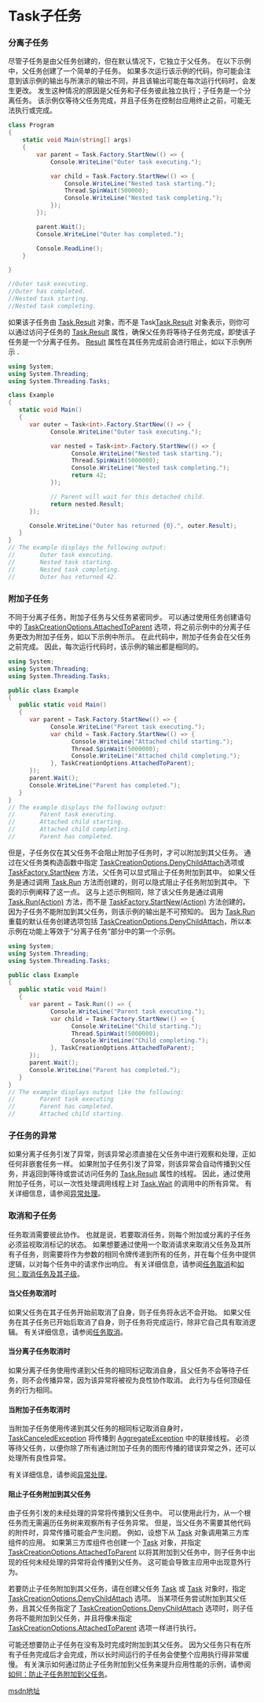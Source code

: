 # Task子任务

 

### 分离子任务

尽管子任务是由父任务创建的，但在默认情况下，它独立于父任务。 在以下示例中，父任务创建了一个简单的子任务。 如果多次运行该示例的代码，你可能会注意到该示例的输出与所演示的输出不同，并且该输出可能在每次运行代码时，会发生更改。 发生这种情况的原因是父任务和子任务彼此独立执行；子任务是一个分离任务。 该示例仅等待父任务完成，并且子任务在控制台应用终止之前，可能无法执行或完成。 

```c#
class Program
{
    static void Main(string[] args)
    {
        var parent = Task.Factory.StartNew(() => {
            Console.WriteLine("Outer task executing.");

            var child = Task.Factory.StartNew(() => {
                Console.WriteLine("Nested task starting.");
                Thread.SpinWait(500000);
                Console.WriteLine("Nested task completing.");
            });
        });

        parent.Wait();
        Console.WriteLine("Outer has completed.");

        Console.ReadLine();
    }

}

//Outer task executing.
//Outer has completed.
//Nested task starting.
//Nested task completing.
```

如果该子任务由 [Task.Result](https://docs.microsoft.com/zh-cn/dotnet/api/system.threading.tasks.task-1.result) 对象，而不是 Task[Task.Result](https://docs.microsoft.com/zh-cn/dotnet/api/system.threading.tasks.task-1.result) 对象表示，则你可以通过访问子任务的 [Task.Result](https://docs.microsoft.com/zh-cn/dotnet/api/system.threading.tasks.task-1.result) 属性，确保父任务将等待子任务完成，即使该子任务是一个分离子任务。 [Result](https://docs.microsoft.com/zh-cn/dotnet/api/system.threading.tasks.task-1.result) 属性在其任务完成前会进行阻止，如以下示例所示 .

```c#
using System;
using System.Threading;
using System.Threading.Tasks;

class Example
{
   static void Main()
   {
      var outer = Task<int>.Factory.StartNew(() => {
            Console.WriteLine("Outer task executing.");

            var nested = Task<int>.Factory.StartNew(() => {
                  Console.WriteLine("Nested task starting.");
                  Thread.SpinWait(5000000);
                  Console.WriteLine("Nested task completing.");
                  return 42;
            });

            // Parent will wait for this detached child.
            return nested.Result;
      });

      Console.WriteLine("Outer has returned {0}.", outer.Result);
   }
}
// The example displays the following output:
//       Outer task executing.
//       Nested task starting.
//       Nested task completing.
//       Outer has returned 42.
```





### 附加子任务

 不同于分离子任务，附加子任务与父任务紧密同步。 可以通过使用任务创建语句中的 [TaskCreationOptions.AttachedToParent](https://docs.microsoft.com/zh-cn/dotnet/api/system.threading.tasks.taskcreationoptions#System_Threading_Tasks_TaskCreationOptions_AttachedToParent) 选项，将之前示例中的分离子任务更改为附加子任务，如以下示例中所示。 在此代码中，附加子任务会在父任务之前完成。 因此，每次运行代码时，该示例的输出都是相同的。 

```c#
using System;
using System.Threading;
using System.Threading.Tasks;

public class Example
{
   public static void Main()
   {
      var parent = Task.Factory.StartNew(() => {
            Console.WriteLine("Parent task executing.");
            var child = Task.Factory.StartNew(() => {
                  Console.WriteLine("Attached child starting.");
                  Thread.SpinWait(5000000);
                  Console.WriteLine("Attached child completing.");
            }, TaskCreationOptions.AttachedToParent);
      });
      parent.Wait();
      Console.WriteLine("Parent has completed.");
   }
}
// The example displays the following output:
//       Parent task executing.
//       Attached child starting.
//       Attached child completing.
//       Parent has completed.
```



 但是，子任务仅在其父任务不会阻止附加子任务时，才可以附加到其父任务。 通过在父任务类构造函数中指定 [TaskCreationOptions.DenyChildAttach](https://docs.microsoft.com/zh-cn/dotnet/api/system.threading.tasks.taskcreationoptions#System_Threading_Tasks_TaskCreationOptions_DenyChildAttach)选项或 [TaskFactory.StartNew](https://docs.microsoft.com/zh-cn/dotnet/api/system.threading.tasks.taskfactory.startnew) 方法，父任务可以显式阻止子任务附加到其中。 如果父任务是通过调用 [Task.Run](https://docs.microsoft.com/zh-cn/dotnet/api/system.threading.tasks.task.run) 方法而创建的，则可以隐式阻止子任务附加到其中。 下面的示例阐释了这一点。 这与上述示例相同，除了该父任务是通过调用 [Task.Run(Action)](https://docs.microsoft.com/zh-cn/dotnet/api/system.threading.tasks.task.run#System_Threading_Tasks_Task_Run_System_Action_) 方法，而不是 [TaskFactory.StartNew(Action)](https://docs.microsoft.com/zh-cn/dotnet/api/system.threading.tasks.taskfactory.startnew#System_Threading_Tasks_TaskFactory_StartNew_System_Action_) 方法创建的。 因为子任务不能附加到其父任务，则该示例的输出是不可预知的。 因为 [Task.Run](https://docs.microsoft.com/zh-cn/dotnet/api/system.threading.tasks.task.run) 重载的默认任务创建选项包括 [TaskCreationOptions.DenyChildAttach](https://docs.microsoft.com/zh-cn/dotnet/api/system.threading.tasks.taskcreationoptions#System_Threading_Tasks_TaskCreationOptions_DenyChildAttach)，所以本示例在功能上等效于“分离子任务”部分中的第一个示例。 

```c#
using System;
using System.Threading;
using System.Threading.Tasks;

public class Example
{
   public static void Main()
   {
      var parent = Task.Run(() => {
            Console.WriteLine("Parent task executing.");
            var child = Task.Factory.StartNew(() => {
                  Console.WriteLine("Child starting.");
                  Thread.SpinWait(5000000);
                  Console.WriteLine("Child completing.");
            }, TaskCreationOptions.AttachedToParent);
      });
      parent.Wait();
      Console.WriteLine("Parent has completed.");
   }
}
// The example displays output like the following:
//       Parent task executing
//       Parent has completed.
//       Attached child starting.
```



### 子任务的异常

 如果分离子任务引发了异常，则该异常必须直接在父任务中进行观察和处理，正如任何非嵌套任务一样。 如果附加子任务引发了异常，则该异常会自动传播到父任务，并返回到等待或尝试访问任务的 [Task.Result](https://docs.microsoft.com/zh-cn/dotnet/api/system.threading.tasks.task-1.result) 属性的线程。 因此，通过使用附加子任务，可以一次性处理调用线程上对 [Task.Wait](https://docs.microsoft.com/zh-cn/dotnet/api/system.threading.tasks.task.wait) 的调用中的所有异常。 有关详细信息，请参阅[异常处理](https://docs.microsoft.com/zh-cn/dotnet/standard/parallel-programming/exception-handling-task-parallel-library)。 



### 取消和子任务

 任务取消需要彼此协作。 也就是说，若要取消任务，则每个附加或分离的子任务必须监视取消标记的状态。 如果想要通过使用一个取消请求来取消父任务及其所有子任务，则需要将作为参数的相同令牌传递到所有的任务，并在每个任务中提供逻辑，以对每个任务中的请求作出响应。 有关详细信息，请参阅[任务取消](https://docs.microsoft.com/zh-cn/dotnet/standard/parallel-programming/task-cancellation)和[如何：取消任务及其子级](https://docs.microsoft.com/zh-cn/dotnet/standard/parallel-programming/how-to-cancel-a-task-and-its-children)。 



#### 当父任务取消时

 如果父任务在其子任务开始前取消了自身，则子任务将永远不会开始。 如果父任务在其子任务已开始后取消了自身，则子任务将完成运行，除非它自己具有取消逻辑。 有关详细信息，请参阅[任务取消](https://docs.microsoft.com/zh-cn/dotnet/standard/parallel-programming/task-cancellation)。 

#### 当分离子任务取消时

如果分离子任务使用传递到父任务的相同标记取消自身，且父任务不会等待子任务，则不会传播异常，因为该异常将被视为良性协作取消。 此行为与任何顶级任务的行为相同。



#### 当附加子任务取消时

当附加子任务使用传递到其父任务的相同标记取消自身时，[TaskCanceledException](https://docs.microsoft.com/zh-cn/dotnet/api/system.threading.tasks.taskcanceledexception) 将传播到 [AggregateException](https://docs.microsoft.com/zh-cn/dotnet/api/system.aggregateexception) 中的联接线程。 必须等待父任务，以便你除了所有通过附加子任务的图形传播的错误异常之外，还可以处理所有良性异常。

有关详细信息，请参阅[异常处理](https://docs.microsoft.com/zh-cn/dotnet/standard/parallel-programming/exception-handling-task-parallel-library)。



#### 阻止子任务附加到其父任务

由子任务引发的未经处理的异常将传播到父任务中。 可以使用此行为，从一个根任务而无需遍历任务树来观察所有子任务异常。 但是，当父任务不需要其他代码的附件时，异常传播可能会产生问题。 例如，设想下从 [Task](https://docs.microsoft.com/zh-cn/dotnet/api/system.threading.tasks.task) 对象调用第三方库组件的应用。 如果第三方库组件也创建一个 [Task](https://docs.microsoft.com/zh-cn/dotnet/api/system.threading.tasks.task) 对象，并指定 [TaskCreationOptions.AttachedToParent](https://docs.microsoft.com/zh-cn/dotnet/api/system.threading.tasks.taskcreationoptions#System_Threading_Tasks_TaskCreationOptions_AttachedToParent) 以将其附加到父任务中，则子任务中出现的任何未经处理的异常将会传播到父任务。 这可能会导致主应用中出现意外行为。

若要防止子任务附加到其父任务，请在创建父任务 [Task](https://docs.microsoft.com/zh-cn/dotnet/api/system.threading.tasks.task) 或 [Task](https://docs.microsoft.com/zh-cn/dotnet/api/system.threading.tasks.task-1) 对象时，指定 [TaskCreationOptions.DenyChildAttach](https://docs.microsoft.com/zh-cn/dotnet/api/system.threading.tasks.taskcreationoptions#System_Threading_Tasks_TaskCreationOptions_DenyChildAttach) 选项。 当某项任务尝试附加到其父任务，且其父任务指定了 [TaskCreationOptions.DenyChildAttach](https://docs.microsoft.com/zh-cn/dotnet/api/system.threading.tasks.taskcreationoptions#System_Threading_Tasks_TaskCreationOptions_DenyChildAttach) 选项时，则子任务将不能附加到父任务，并且将像未指定 [TaskCreationOptions.AttachedToParent](https://docs.microsoft.com/zh-cn/dotnet/api/system.threading.tasks.taskcreationoptions#System_Threading_Tasks_TaskCreationOptions_AttachedToParent) 选项一样进行执行。

可能还想要防止子任务在没有及时完成时附加到其父任务。 因为父任务只有在所有子任务完成后才会完成，所以长时间运行的子任务会使整个应用执行得非常缓慢。 有关演示如何通过防止子任务附加到父任务来提升应用性能的示例，请参阅[如何：防止子任务附加到父任务](https://docs.microsoft.com/zh-cn/dotnet/standard/parallel-programming/how-to-prevent-a-child-task-from-attaching-to-its-parent)。











[msdn地址]( https://docs.microsoft.com/zh-cn/dotnet/standard/parallel-programming/attached-and-detached-child-tasks?view=netframework-4.8 )

